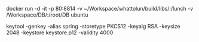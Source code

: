 

docker run -d -it -p 80:8814 -v ~/Workspace/whattolun/build/libs/:/lunch -v /Workspace/DB/:/root/DB ubuntu

keytool -genkey -alias spring -storetype PKCS12 -keyalg RSA -keysize 2048 -keystore keystore.p12 -validity 4000
